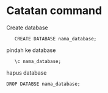 # Catatan command

Create database
``` psql
   CREATE DATABASE nama_database;
```

pindah ke database
``` psql
   \c nama_database;
```

hapus database
``` psql
DROP DATABSE nama_database;
 ```